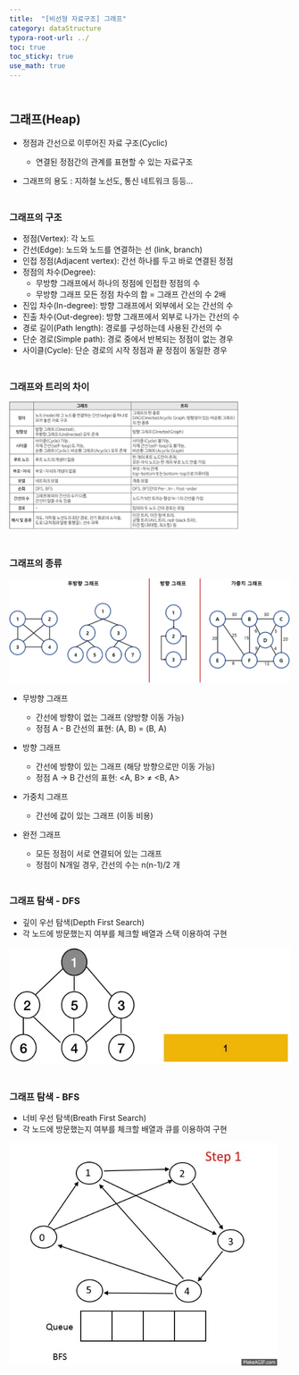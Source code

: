 ```yaml
---
title:  "[비선형 자료구조] 그래프"
category: dataStructure
typora-root-url: ../
toc: true
toc_sticky: true
use_math: true
---
```


## <br>그래프(Heap)

- 정점과 간선으로 이루어진 자료 구조(Cyclic)
  - 연결된 정점간의 관계를 표현할 수 있는 자료구조

- 그래프의 용도 : 지하철 노선도, 통신 네트워크 등등...



### <br>그래프의 구조

- 정점(Vertex): 각 노드
- 간선(Edge): 노드와 노드를 연결하는 선 (link, branch)
- 인접 정점(Adjacent vertex): 간선 하나를 두고 바로 연결된 정점
- 정점의 차수(Degree): 
  - 무방향 그래프에서 하나의 정점에 인접한 정점의 수
  - 무방향 그래프 모든 정점 차수의 합 = 그래프 간선의 수 2배
- 진입 차수(In-degree): 방향 그래프에서 외부에서 오는 간선의 수
- 진출 차수(Out-degree): 방향 그래프에서 외부로 나가는 간선의 수
- 경로 길이(Path length): 경로를 구성하는데 사용된 간선의 수
- 단순 경로(Simple path): 경로 중에서 반복되는 정점이 없는 경우
- 사이클(Cycle): 단순 경로의 시작 정점과 끝 정점이 동일한 경우



### <br>그래프와 트리의 차이

<img src="/images/2023-11-24-dataStructure-Graph/diff.png" alt="diff" style="zoom: 40%;" />





### <br>그래프의 종류



<img src="/images/2023-11-24-dataStructure-Graph/img.png" alt="img" style="zoom:60%;" />

- 무방향 그래프
  - 간선에 방향이 없는 그래프 (양방향 이동 가능)
  - 정점 A - B 간선의 표현: (A, B) = (B, A)

- 방향 그래프
  - 간선에 방향이 있는 그래프 (해당 방향으로만 이동 가능)
  - 정점 A → B 간선의 표현: <A, B> ≠ <B, A>
- 가중치 그래프
  - 간선에 값이 있는 그래프 (이동 비용)
- 완전 그래프
  - 모든 정점이 서로 연결되어 있는 그래프
  - 정점이 N개일 경우, 간선의 수는 n(n-1)/2 개



### <br>그래프 탐색 - DFS

- 깊이 우선 탐색(Depth First Search)
- 각 노드에 방문했는지 여부를 체크할 배열과 스택 이용하여 구현

![dfs](/images/2023-11-24-dataStructure-Graph/dfs.gif)



### <br>그래프 탐색 - BFS

- 너비 우선 탐색(Breath First Search)
- 각 노드에 방문했는지 여부를 체크할 배열과 큐를 이용하여 구현

<img src="/images/2023-11-24-dataStructure-Graph/bfs.gif" alt="bfs" style="zoom:80%;" />



